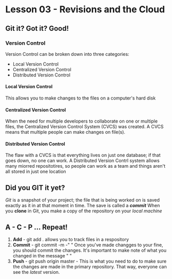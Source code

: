 # Lesson 03 - Revisions and the Cloud

## Git it? Got it? Good!

### Version Control

Version Control can be broken down into three categories:
* Local Version Control
* Centralized Version Control
* Distributed Version Control

#### Local Version Control

This allows you to make changes to the files on a computer's hard disk

#### Centralized Version Control

When the need for multiple developers to collaborate on one or multiple files, the Centralized Version Control System (CVCS) was created.
A CVCS means that multiple people can make changes on file(s). 

#### Distributed Version Control

The flaw with a CVCS is that everything lives on just one database; if that goes down, no one can work. A Distributed Version Contrl system allows
many miorred repositotires, so people can work as a team and things aren't all stored in just one location

## Did you GIT it yet?

*Git* is a snapshot of your project; the file that is being worked on is saved exactly as it in at that moment in time. The save is called a ***commit***
When you **clone** in Git, you make a copy of the repository on your *local machine*

## A - C - P ... Repeat!

1. **Add** - git add . allows you to track files in a respository
2. **Commit** - git commit -m -" " Once you've made changges to your fine, you should commit the changes. It's important to make note of what you changed in the message " "
3. **Push** - git push origin master - This is what you need to do to make sure the changes are made in the primary repository. That way, everyone can see the *latest* version.
